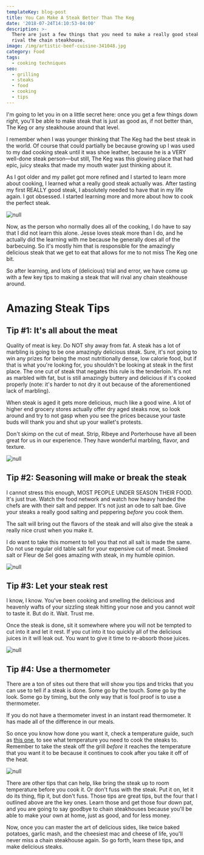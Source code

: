 ```yaml
---
templateKey: blog-post
title: You Can Make A Steak Better Than The Keg
date: '2018-07-24T14:10:53-04:00'
description: >-
  There are just a few things that you need to make a really good steak that can
  rival the chain steakhouse.
image: /img/artistic-beef-cuisine-341048.jpg
category: Food
tags:
  - cooking techniques
seo:
  - grilling
  - steaks
  - food
  - cooking
  - tips
---
```

I'm going to let you in on a little secret here: once you get a few things down right, you'll be able to make steak that is just as good as, if not better than, The Keg or any steakhouse around that level. 

I remember when I was younger thinking that The Keg had the best steak in the world. Of course that could partially be because growing up I was used to my dad cooking steak until it was shoe leather, because he is a VERY well-done steak person—but still, The Keg was this glowing place that had epic, juicy steaks that made my mouth water just thinking about it. 

As I got older and my pallet got more refined and I started to learn more about cooking, I learned what a really good steak actually was. After tasting my first REALLY good steak, I absolutely needed to have that in my life again. I got obsessed. I started learning more and more about how to cook the perfect steak. 

![null](/img/0a8f00b0c11b2d6604a0bda079ee11df.jpg)

Now, as the person who normally does all of the cooking, I do have to say that I did not learn this alone. Jesse loves steak more than I do, and he actually did the learning with me because he generally does all of the barbecuing. So it's mostly him that is responsible for the amazingly delicious steak that we get to eat that allows for me to not miss The Keg one bit. 

So after learning, and lots of (delicious) trial and error, we have come up with a few key tips to making a steak that will rival any chain steakhouse around. 

# Amazing Steak Tips



## Tip #1: It's all about the meat

Quality of meat is key. Do NOT shy away from fat. A steak has a lot of marbling is going to be one amazingly delicious steak. Sure, it's not going to win any prizes for being the most nutritionally dense, low calorie food, but if that is what you're looking for, you shouldn't be looking at steak in the first place. The one cut of steak that negates this rule is the tenderloin. It's not as marbled with fat, but is still amazingly buttery and delicious if it's cooked properly (note: it's harder to not dry it out because of the aforementioned lack of marbling). 

When steak is aged it gets more delicious, much like a good wine. A lot of higher end grocery stores actually offer dry aged steaks now, so look around and try to not gasp when you see the prices because your taste buds will thank you and shut up your wallet's protests. 

Don't skimp on the cut of meat. Strip, Ribeye and Porterhouse have all been great for us in our experience. They have wonderful marbling, flavor, and texture. 

![null](/img/meat-1030729_1920.jpg)

## Tip #2: Seasoning will make or break the steak

I cannot stress this enough, MOST PEOPLE UNDER SEASON THEIR FOOD. It's just true. Watch the food network and watch how heavy handed the chefs are with their salt and pepper. It's not just an ode to salt bae. Give your steaks a really good salting and peppering _before_ you cook them. 

The salt will bring out the flavors of the steak and will also give the steak a really nice crust when you make it. 

I do want to take this moment to tell you that not all salt is made the same. Do not use regular old table salt for your expensive cut of meat. Smoked salt or Fleur de Sel goes amazing with steak, in my humble opinion. 

![null](/img/steak-2568056_1920.jpg)

## Tip #3: Let your steak rest

I know, I know. You've been cooking and smelling the delicious and heavenly wafts of your sizzling steak hitting your nose and you cannot _wait_ to taste it. But do it. Wait. Trust me. 

Once the steak is done, sit it somewhere where you will not be tempted to cut into it and let it rest. If you cut into it too quickly all of the delicious juices in it will leak out. You want to give it time to re-absorb those juices. 

![null](/img/51e585f262d4ab9c33417ee74143a8209bea20ed324ccbbc84e7b4f265604851.jpg)

## Tip #4: Use a thermometer

There are a ton of sites out there that will show you tips and tricks that you can use to tell if a steak is done. Some go by the touch. Some go by the look. Some go by timing, but the only way that is fool proof is to use a thermometer. 

If you do not have a thermometer invest in an instant read thermometer. It has made all of the difference in our meals. 

So once you know how done you want it, check a temperature guide, such as [this one](https://www.thespruceeats.com/steak-doneness-from-rare-to-well-336362), to see what temperature you need to cook the steaks to. Remember to take the steak off the grill _before_ it reaches the temperature that you want it to be because it continues to cook after you take it off of the heat. 

![null](/img/how-do-you-like-your-steak-23-unfriend-mediumes-rare-29511426.png)

There are other tips that can help, like bring the steak up to room temperature before you cook it. Or don't fuss with the steak. Put it on, let it do its thing, flip it, but don't fuss. Those tips are great tips, but the four that I outlined above are the key ones. Learn those and get those four down pat, and you are going to say goodbye to chain steakhouses because you'll be able to make your own at home, just as good, and for less money. 

Now, once you can master the art of delicious sides, like twice baked potatoes, garlic mash, and the cheesiest mac and cheese of life, you'll never miss a chain steakhouse again. So go forth, learn these tips, and make delicious steaks.
